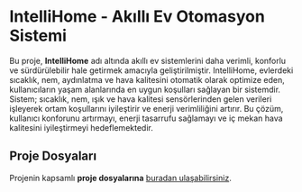 # IntelliHome - Akıllı Ev Otomasyon Sistemi

Bu proje, **IntelliHome** adı altında akıllı ev sistemlerini daha verimli, konforlu ve sürdürülebilir hale getirmek amacıyla geliştirilmiştir. IntelliHome, evlerdeki sıcaklık, nem, aydınlatma ve hava kalitesini otomatik olarak optimize eden, kullanıcıların yaşam alanlarında en uygun koşulları sağlayan bir sistemdir. Sistem; sıcaklık, nem, ışık ve hava kalitesi sensörlerinden gelen verileri işleyerek ortam koşullarını iyileştirir ve enerji verimliliğini artırır. Bu çözüm, kullanıcı konforunu artırmayı, enerji tasarrufu sağlamayı ve iç mekan hava kalitesini iyileştirmeyi hedeflemektedir.

## Proje Dosyaları

Projenin kapsamlı **proje dosyalarına** [buradan ulaşabilirsiniz](https://drive.google.com/drive/folders/1zGVXSoQlu-IxZAz_YzvLYOw97ATMH4k1?usp=sharing).
